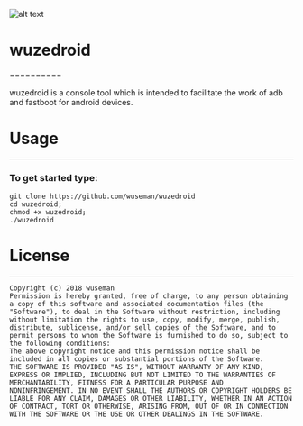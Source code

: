 ![alt text](https://sendit.nu/f/HbKmyBFQcgj_%3Fg.png)

# wuzedroid
==========

wuzedroid is a console tool which is intended to facilitate
the work of adb and fastboot for android devices.


# Usage
-----

### To get started type:
    git clone https://github.com/wuseman/wuzedroid
    cd wuzedroid;
    chmod +x wuzedroid;
    ./wuzedroid

# License
-------

    Copyright (c) 2018 wuseman
    Permission is hereby granted, free of charge, to any person obtaining
    a copy of this software and associated documentation files (the
    "Software"), to deal in the Software without restriction, including
    without limitation the rights to use, copy, modify, merge, publish,
    distribute, sublicense, and/or sell copies of the Software, and to
    permit persons to whom the Software is furnished to do so, subject to
    the following conditions:
    The above copyright notice and this permission notice shall be
    included in all copies or substantial portions of the Software.
    THE SOFTWARE IS PROVIDED "AS IS", WITHOUT WARRANTY OF ANY KIND,
    EXPRESS OR IMPLIED, INCLUDING BUT NOT LIMITED TO THE WARRANTIES OF
    MERCHANTABILITY, FITNESS FOR A PARTICULAR PURPOSE AND
    NONINFRINGEMENT. IN NO EVENT SHALL THE AUTHORS OR COPYRIGHT HOLDERS BE
    LIABLE FOR ANY CLAIM, DAMAGES OR OTHER LIABILITY, WHETHER IN AN ACTION
    OF CONTRACT, TORT OR OTHERWISE, ARISING FROM, OUT OF OR IN CONNECTION
    WITH THE SOFTWARE OR THE USE OR OTHER DEALINGS IN THE SOFTWARE.

